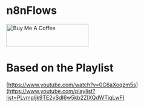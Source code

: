 # n8nFlows

<a href="https://www.buymeacoffee.com/ArabicAI" target="_blank"><img src="https://cdn.buymeacoffee.com/buttons/v2/default-yellow.png" alt="Buy Me A Coffee" style="height: 60px !important;width: 217px !important;" ></a>
# Based on the Playlist
[https://www.youtube.com/watch?v=0C6aXoqzm5s](https://www.youtube.com/playlist?list=PLvmpljk9TE2vSdI6w5kb2ZIXQdWTiqLwF)
